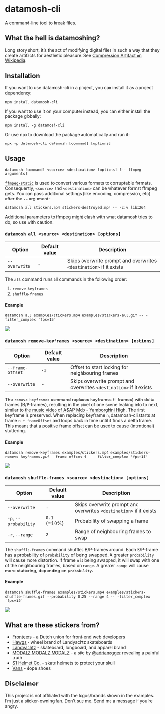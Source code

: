 # datamosh-cli

A command-line tool to break files.

## What the hell is datamoshing?

Long story short, it’s the act of modifying digital files in such a way that they create artifacts for aesthetic pleasure. See [Compression Artifact on Wikipedia](https://en.wikipedia.org/wiki/Compression_artifact#Artistic_use).

## Installation

If you want to use datamosh-cli in a project, you can install it as a project dependency:

```shell
npm install datamosh-cli
```

If you want to use it on your computer instead, you can either install the package globally:

```shell
npm install -g datamosh-cli
```

Or use npx to download the package automatically and run it:

```shell
npx -p datamosh-cli datamosh [command] [options]
```

## Usage

```shell
datamosh [command] <source> <destination> [options] [-- ffmpeg arguments]
```

[`ffmpeg-static`](https://www.npmjs.com/package/ffmpeg-static) is used to convert various formats to corruptable formats. Consequently, `<source>` and `<destination>` can be whatever format ffmpeg gets. You can pass additional settings (like encoding, compression, etc) after the `--` argument:

```
datamosh all stickers.mp4 stickers-destroyed.mp4 -- -c:v libx264
```

Additional parameters to ffmpeg might clash with what datamosh tries to do, so use with caution.

### `datamosh all <source> <destination> [options]`

Option            | Default value | Description
------------------|---------------|--------------------------------------------------------------------
`--overwrite`     | -             | Skips overwrite prompt and overwrites `<destination>` if it exists

The `all` command runs all commands in the following order:

1. `remove-keyframes`
2. `shuffle-frames`

#### Example

```shell
datamosh all examples/stickers.mp4 examples/stickers-all.gif -- -filter_complex 'fps=15'
```

![](examples/stickers-all.gif)

### `datamosh remove-keyframes <source> <destination> [options]`

Option            | Default value | Description
------------------|---------------|--------------------------------------------------------------------
`--frame-offset`  | `-1`          | Offset to start looking for neighbouring frames
`--overwrite`     | -             | Skips overwrite prompt and overwrites `<destination>` if it exists

The `remove-keyframes` command replaces keyframes (I-frames) with delta frames (B/P-frames), resulting in the pixel of one scene leaking into to next, similar to [the music video of A$AP Mob - Yamborghini High](https://www.youtube.com/watch?v=tt7gP_IW-1w). The first keyframe is preserved. When replacing keyframe `n`, datamosh-cli starts at frame `n + frameOffset` and loops back in time until it finds a delta frame. This means that a positive frame offset can be used to cause (intentional) stuttering.

#### Example

```shell
datamosh remove-keyframes examples/stickers.mp4 examples/stickers-remove-keyframes.gif --frame-offset 4 -- -filter_complex 'fps=15'
```

![](examples/stickers-remove-keyframes.gif)

### `datamosh shuffle-frames <source> <destination> [options]`

Option                | Default value | Description
----------------------|---------------|--------------------------------------------------------------------
`--overwrite`         | -             | Skips overwrite prompt and overwrites `<destination>` if it exists
`-p`, `--probability` | `0.1` (=10%)  | Probability of swapping a frame
`-r`, `--range`       | `2`           | Range of neighbouring frames to swap

The `shuffle-frames` command shuffles B/P-frames around. Each B/P-frame has a probability of `probability` of being swapped. A greater `probability` will cause more distortion. If frame `n` is being swapped, it will swap with one of the neighbouring frames, based on `range`. A greater `range` will cause more stuttering, depending on `probability`.

#### Example

```shell
datamosh shuffle-frames examples/stickers.mp4 examples/stickers-shuffle-frames.gif --probability 0.25 --range 4 -- -filter_complex 'fps=15'
```

![](examples/stickers-shuffle-frames.gif)

## What are these stickers from?

- [Fronteers](https://fronteers.nl) - a Dutch union for front-end web developers
- [Hawgs](https://landyachtz.com/wheels) - wheel brand of Landyachtz skateboards
- [Landyachtz](https://landyachtz.com) - skateboard, longboard, and apparel brand
- [MODALZ MODALZ MODALZ](https://modalzmodalzmodalz.com) - a site by [@adrianegger](https://twitter.com/adrianegger) revealing a painful truth
- [S1 Helmet Co.](https://shop.s1helmets.com) - skate helmets to protect your skull
- [Vans](https://www.vans.com) - dope shoes

## Disclaimer

This project is not affiliated with the logos/brands shown in the examples. I’m just a sticker-owning fan. Don’t sue me. Send me a message if you’re angry.